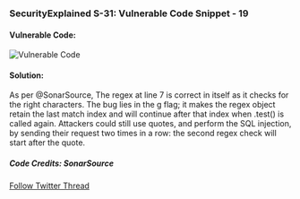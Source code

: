 ### SecurityExplained S-31: Vulnerable Code Snippet - 19

#### Vulnerable Code:

![Vulnerable Code](../media/code-19.jpg)

#### Solution:

As per @SonarSource, The regex at line 7 is correct in itself as it checks for the right characters. The bug lies in the g flag; it makes the regex object retain the last match index and will continue after that index when .test() is called again. Attackers could still use quotes, and perform the SQL injection, by sending their request two times in a row: the second regex check will start after the quote.

##### Code Credits: SonarSource

[Follow Twitter Thread](https://twitter.com/harshbothra_/status/1488191330493014018?s=20&t=DGEwqEwXwFbWH0VXkOKVsQ)
